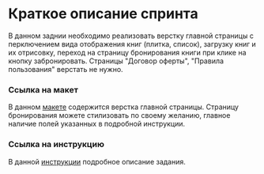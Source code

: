 # Краткое описание спринта
В данном заднии необходимо реализовать верстку главной страницы с перключением вида отображения книг (плитка, список), загрузку книг и их отрисовку, переход на страницу бронирования книги при клике на кнопку забронировать. Страницы "Договор оферты", "Правила пользования" верстать не нужно.

### Ссылка на макет
В данном [макете](https://www.figma.com/file/d8LhhLjMkaTfPvAcYQULNv/Library---students-file?node-id=3601%3A32182&t=yy1rj9vhKQZS9sT3-0) содержится верстка главной страницы. Страницу бронирования можете стилизовать по своему желанию, главное наличие полей указанных в подробной инструкции.

### Ссылка на инструкцию
В данной [инструкции](https://docs.google.com/document/d/16VVHvCxmKY1UiIS_neAP2PAgiT69gFpBYUpzwTtf4_M/edit?usp=sharing) подробное описание задания.

